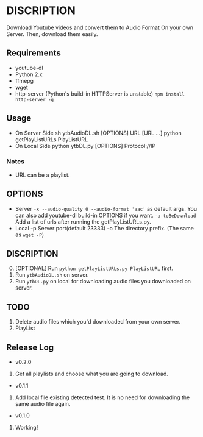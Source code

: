 # DISCRIPTION
 Download Youtube videos and convert them to Audio Format On your own Server. Then, download them easily.

## Requirements
- youtube-dl
- Python 2.x
- ffmepg
- wget
- http-server (Python's build-in HTTPServer is unstable)
 `npm install http-server -g`

## Usage
 - On Server Side
    sh ytbAudioDL.sh [OPTIONS] URL [URL ...]
    python getPlayListURLs PlayListURL
 - On Local Side
    python ytbDL.py [OPTIONS] Protocol://IP

### Notes
 - URL can be a playlist.

## OPTIONS
 - Server
  `-x --audio-quality 0 --audio-format 'aac'` as default args. You can also add youtube-dl build-in OPTIONS if you want.
  `-a toBeDownload`      Add a list of urls after running the getPlayListURLs.py.
 - Local
  -p         Server port(default 23333)
  -o         The directory prefix. (The same as `wget -P`)

## DISCRIPTION
 0. [OPTIONAL] Run `python getPlayListURLs.py PlayListURL` first.
 1. Run `ytbAudioDL.sh` on server.
 2. Run `ytbDL.py` on local for downloading audio files you downloaded on server.

## TODO
 1. Delete audio files which you'd downloaded from your own server.
 2. PlayList

## Release Log
 - v0.2.0
  1. Get all playlists and choose what you are going to download.
 - v0.1.1
  1. Add local file existing detected test. It is no need for downloading the same audio file again.
 - v0.1.0
  1. Working!
